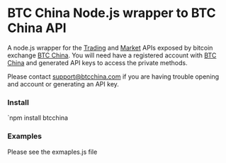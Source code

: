 BTC China
Node.js wrapper to BTC China API
===============

A node.js wrapper for the [Trading](http://btcchina.org/api-trade-documentation-en#trade_api_authentication) and [Market](http://btcchina.org/api-market-data-documentation-en) APIs exposed by bitcoin exchange [BTC China](https://www.btcchina.com).
You will need have a registered account with [BTC China](https://www.btcchina.com) and generated API keys to access the private methods.

Please contact support@btcchina.com if you are having trouble opening and account or generating an API key.

### Install

`npm install btcchina

### Examples
Please see the exmaples.js file